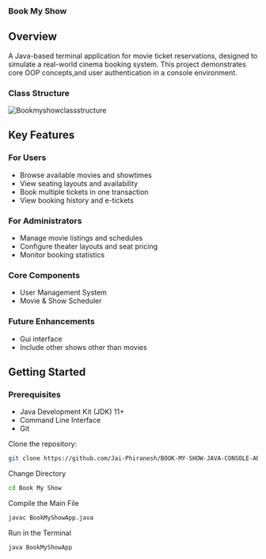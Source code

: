 ### Book My Show
## Overview
A Java-based terminal application for movie ticket reservations, designed to simulate a real-world cinema booking system. This project demonstrates core OOP concepts,and user authentication in a console environment.

### Class Structure
![Bookmyshowclassstructure](https://github.com/user-attachments/assets/05939d29-ebcc-4c5d-93e9-2c0634b3349e)

## Key Features

### For Users
* Browse available movies and showtimes
* View seating layouts and availability
* Book multiple tickets in one transaction
* View booking history and e-tickets

### For Administrators 
* Manage movie listings and schedules
* Configure theater layouts and seat pricing
* Monitor booking statistics

### Core Components
* User Management System
* Movie & Show Scheduler

### Future Enhancements
* Gui interface
* Include other shows other than movies

## Getting Started

### Prerequisites
* Java Development Kit (JDK) 11+
* Command Line Interface
* Git


Clone the repository:
```bash
git clone https://github.com/Jai-Phiranesh/BOOK-MY-SHOW-JAVA-CONSOLE-APPLICATION
```

Change Directory
```bash
cd Book My Show
```
Compile the Main File
```bash
javac BookMyShowApp.java
```
Run in the Terminal
```bash
java BookMyShowApp
```












